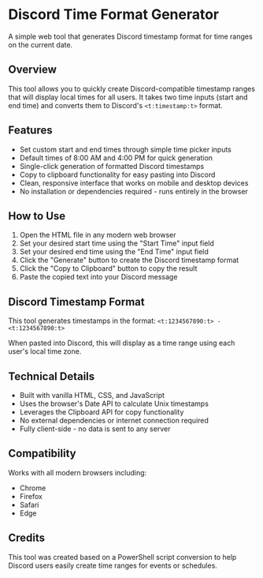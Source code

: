 # Discord Time Format Generator

A simple web tool that generates Discord timestamp format for time ranges on the current date.

## Overview

This tool allows you to quickly create Discord-compatible timestamp ranges that will display local times for all users. It takes two time inputs (start and end time) and converts them to Discord's `<t:timestamp:t>` format.

## Features

- Set custom start and end times through simple time picker inputs
- Default times of 8:00 AM and 4:00 PM for quick generation
- Single-click generation of formatted Discord timestamps
- Copy to clipboard functionality for easy pasting into Discord
- Clean, responsive interface that works on mobile and desktop devices
- No installation or dependencies required - runs entirely in the browser

## How to Use

1. Open the HTML file in any modern web browser
2. Set your desired start time using the "Start Time" input field
3. Set your desired end time using the "End Time" input field
4. Click the "Generate" button to create the Discord timestamp format
5. Click the "Copy to Clipboard" button to copy the result
6. Paste the copied text into your Discord message

## Discord Timestamp Format

This tool generates timestamps in the format: `<t:1234567890:t> - <t:1234567890:t>`

When pasted into Discord, this will display as a time range using each user's local time zone.

## Technical Details

- Built with vanilla HTML, CSS, and JavaScript
- Uses the browser's Date API to calculate Unix timestamps
- Leverages the Clipboard API for copy functionality
- No external dependencies or internet connection required
- Fully client-side - no data is sent to any server

## Compatibility

Works with all modern browsers including:
- Chrome
- Firefox
- Safari
- Edge

## Credits

This tool was created based on a PowerShell script conversion to help Discord users easily create time ranges for events or schedules.
